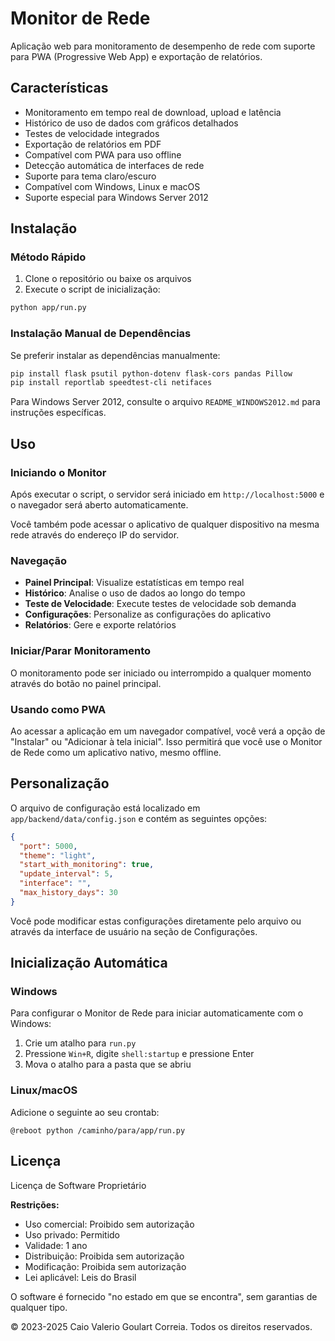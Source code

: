 # Monitor de Rede

Aplicação web para monitoramento de desempenho de rede com suporte para PWA (Progressive Web App) e exportação de relatórios.

## Características

- Monitoramento em tempo real de download, upload e latência
- Histórico de uso de dados com gráficos detalhados
- Testes de velocidade integrados
- Exportação de relatórios em PDF
- Compatível com PWA para uso offline
- Detecção automática de interfaces de rede
- Suporte para tema claro/escuro
- Compatível com Windows, Linux e macOS
- Suporte especial para Windows Server 2012

## Instalação

### Método Rápido

1. Clone o repositório ou baixe os arquivos
2. Execute o script de inicialização:

```bash
python app/run.py
```

### Instalação Manual de Dependências

Se preferir instalar as dependências manualmente:

```bash
pip install flask psutil python-dotenv flask-cors pandas Pillow
pip install reportlab speedtest-cli netifaces
```

Para Windows Server 2012, consulte o arquivo `README_WINDOWS2012.md` para instruções específicas.

## Uso

### Iniciando o Monitor

Após executar o script, o servidor será iniciado em `http://localhost:5000` e o navegador será aberto automaticamente.

Você também pode acessar o aplicativo de qualquer dispositivo na mesma rede através do endereço IP do servidor.

### Navegação

- **Painel Principal**: Visualize estatísticas em tempo real
- **Histórico**: Analise o uso de dados ao longo do tempo
- **Teste de Velocidade**: Execute testes de velocidade sob demanda
- **Configurações**: Personalize as configurações do aplicativo
- **Relatórios**: Gere e exporte relatórios

### Iniciar/Parar Monitoramento

O monitoramento pode ser iniciado ou interrompido a qualquer momento através do botão no painel principal.

### Usando como PWA

Ao acessar a aplicação em um navegador compatível, você verá a opção de "Instalar" ou "Adicionar à tela inicial". Isso permitirá que você use o Monitor de Rede como um aplicativo nativo, mesmo offline.

## Personalização

O arquivo de configuração está localizado em `app/backend/data/config.json` e contém as seguintes opções:

```json
{
  "port": 5000,
  "theme": "light",
  "start_with_monitoring": true,
  "update_interval": 5,
  "interface": "",
  "max_history_days": 30
}
```

Você pode modificar estas configurações diretamente pelo arquivo ou através da interface de usuário na seção de Configurações.

## Inicialização Automática

### Windows

Para configurar o Monitor de Rede para iniciar automaticamente com o Windows:

1. Crie um atalho para `run.py`
2. Pressione `Win+R`, digite `shell:startup` e pressione Enter
3. Mova o atalho para a pasta que se abriu

### Linux/macOS

Adicione o seguinte ao seu crontab:

```
@reboot python /caminho/para/app/run.py
```

## Licença

Licença de Software Proprietário

**Restrições:**
- Uso comercial: Proibido sem autorização
- Uso privado: Permitido
- Validade: 1 ano
- Distribuição: Proibida sem autorização
- Modificação: Proibida sem autorização
- Lei aplicável: Leis do Brasil

O software é fornecido "no estado em que se encontra", sem garantias de qualquer tipo.

© 2023-2025 Caio Valerio Goulart Correia. Todos os direitos reservados.
